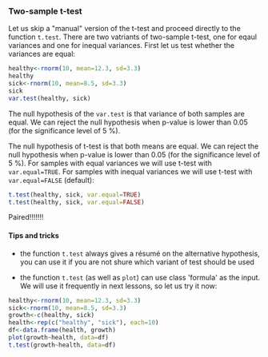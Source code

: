### Two-sample t-test
Let us skip a "manual" version of the t-test and proceed directly to the function `t.test`. There are two vatriants
of two-sample t-test, one for eqaul variances and one for inequal variances. First let us test whether the variances
are equal:
```R
healthy<-rnorm(10, mean=12.3, sd=3.3)
healthy
sick<-rnorm(10, mean=8.5, sd=3.3)
sick
var.test(healthy, sick)
```
The null hypothesis of the `var.test` is that variance of both samples are equal. We can reject the null hypothesis
when p-value is lower than 0.05 (for the significance level of 5 %).

The null hypothesis of t-test is that both means are equal. We can reject the null hypothesis when p-value is lower
than 0.05 (for the significance level of 5 %). For samples with equal variances we will use t-test with `var.equal=TRUE`.
For samples with inequal variances we will use t-test with `var.equal=FALSE` (default):
```R
t.test(healthy, sick, var.equal=TRUE)
t.test(healthy, sick, var.equal=FALSE)
```

Paired!!!!!!!

#### Tips and tricks
* the function `t.test` always gives a résumé on the alternative hypothesis, you can use it if you are not shure which variant of test should be used

* the function `t.test` (as well as `plot`) can use class 'formula' as the input. We will use it frequently in next lessons, so let us try it now:
```R
healthy<-rnorm(10, mean=12.3, sd=3.3)
sick<-rnorm(10, mean=8.5, sd=3.3)
growth<-c(healthy, sick)
health<-rep(c("healthy", "sick"), each=10)
df<-data.frame(health, growth)
plot(growth~health, data=df)
t.test(growth~health, data=df)
```


